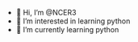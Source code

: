 - 👋 Hi, I’m @NCER3
- 👀 I’m interested in learning python
- 🌱 I’m currently learning python
<!---
NCER3/NCER3 is a ✨ special ✨ repository because its `README.md` (this file) appears on your GitHub profile.
You can click the Preview link to take a look at your changes.
--->
